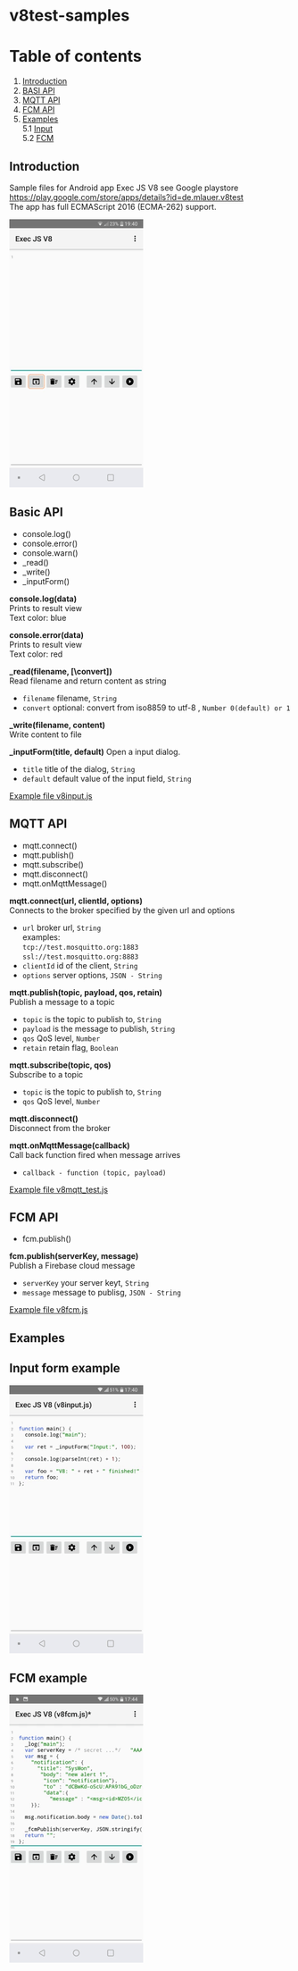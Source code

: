 # v8test-samples

# Table of contents
1. [Introduction](#introduction)
2. [BASI API](#basic_api)
3. [MQTT API](#mqtt_api)
4. [FCM API](#fcm_api)
5. [Examples](#examples)  
5.1 [Input](#example_input)  
5.2 [FCM](#example_fcm)  


## Introduction <a name="introduction"></a>
Sample files for Android app Exec JS V8 see Google playstore https://play.google.com/store/apps/details?id=de.mlauer.v8test  
The app has full ECMAScript 2016 (ECMA-262) support.

![Alt text](/screenshots/v8mqtt_test.gif?raw=true "MQTT test script")

## Basic API <a name="basic_api"></a>
* console.log()
* console.error()
* console.warn()
* \_read()
* \_write()
* \_inputForm()

**console.log(data)**  
Prints to result view  
Text color: blue

**console.error(data)**  
Prints to result view  
Text color: red

**\_read(filename, \[\convert])**  
Read filename and return content as string
* `filename` filename, `String`
* `convert` optional: convert from iso8859 to utf-8 , `Number 0(default) or 1`  


**\_write(filename, content)**  
Write content to file

**\_inputForm(title, default)**
Open a input dialog. 
* `title` title of the dialog, `String`
* `default` default value of the input field, `String`  

[Example file v8input.js](/samples/common/v8input.js)

## MQTT API <a name="mqtt_api"></a>
* mqtt.connect()
* mqtt.publish()
* mqtt.subscribe()
* mqtt.disconnect()
* mqtt.onMqttMessage()

**mqtt.connect(url, clientId, options)**  
Connects to the broker specified by the given url and options  
* `url` broker url, `String`  
  examples:  
  `tcp://test.mosquitto.org:1883`  
  `ssl://test.mosquitto.org:8883`  
* `clientId` id of the client, `String`
* `options` server options, `JSON - String`


**mqtt.publish(topic, payload, qos, retain)**  
Publish a message to a topic
* `topic` is the topic to publish to, `String`
* `payload` is the message to publish, `String`
* `qos` QoS level, `Number`
* `retain` retain flag, `Boolean`

**mqtt.subscribe(topic, qos)**  
Subscribe to a topic
* `topic` is the topic to publish to, `String`
* `qos` QoS level, `Number`

**mqtt.disconnect()**  
Disconnect from the broker

**mqtt.onMqttMessage(callback)**  
Call back function fired when message arrives
* `callback - function (topic, payload)` 

[Example file v8mqtt_test.js](/samples/mqtt/v8mqtt_test.js)

## FCM API <a name="fcm_api"></a>
* fcm.publish()

**fcm.publish(serverKey, message)**  
Publish a Firebase cloud message 
* `serverKey` your server keyt, `String`
* `message` message to publisg, `JSON - String`

[Example file v8fcm.js](/samples/fcm/v8fcm.js)

## Examples <a name="examples"></a>
## Input form example <a name="example_input"></a>
![Alt text](/screenshots/v8input.gif?raw=true "Input form")
## FCM example <a name="example_fcm"></a>
![Alt text](/screenshots/v8fcm.gif?raw=true "FCM")